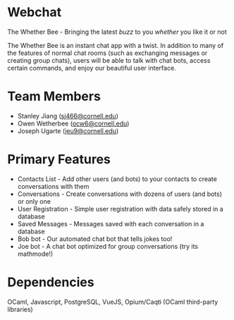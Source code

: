 # Webchat
The Whether Bee - Bringing the latest *buzz* to you *whether* you like it or not

The Whether Bee is an instant chat app with a twist. In addition to many of the features of normal chat rooms (such as exchanging messages or creating group chats), users will be able to talk with chat bots, access certain commands, and enjoy our beautiful user interface.

# Team Members
- Stanley Jiang (sj466@cornell.edu)
- Owen Wetherbee (ocw6@cornell.edu)
- Joseph Ugarte (jeu9@cornell.edu)

# Primary Features
- Contacts List - Add other users (and bots) to your contacts to create conversations with them
- Conversations - Create conversations with dozens of users (and bots) or only one
- User Registration - Simple user registration with data safely stored in a database
- Saved Messages - Messages saved with each conversation in a database
- Bob bot - Our automated chat bot that tells jokes too!
- Joe bot - A chat bot optimized for group conversations (try its mathmode!)

# Dependencies
OCaml, Javascript, PostgreSQL, VueJS, Opium/Caqti (OCaml third-party libraries)
